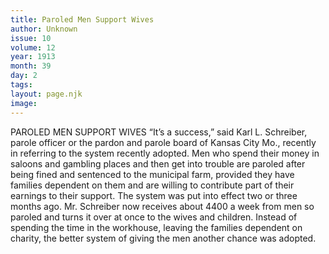 ```yaml
---
title: Paroled Men Support Wives
author: Unknown
issue: 10
volume: 12
year: 1913
month: 39
day: 2
tags:
layout: page.njk
image:
---
```

PAROLED MEN SUPPORT WIVES    “It’s a success,” said Karl L. Schreiber, parole officer or the pardon and parole board of Kansas City Mo., recently in referring to the system recently adopted. Men who spend their money in saloons and gambling places and then get into trouble are paroled after being fined and sentenced to the municipal farm, provided they have families dependent on them and are willing to contribute part of their earnings to their support. The system was put into effect two or three months ago. Mr. Schreiber now receives about 4400 a week from men so paroled and turns it over at once to the wives and children. Instead of spending the time in the workhouse, leaving the families dependent on charity, the better system of giving the men another chance was adopted. 

